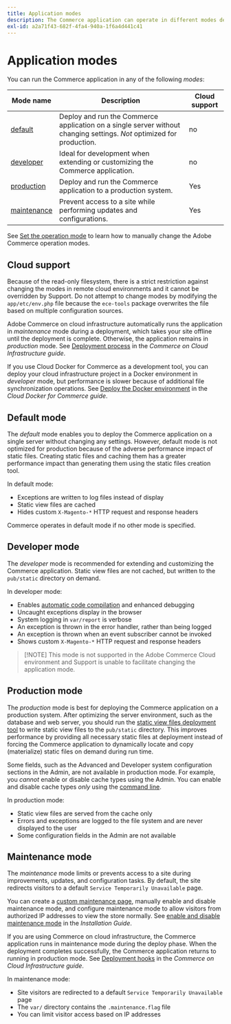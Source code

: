 ```yaml
---
title: Application modes
description: The Commerce application can operate in different modes depending on your needs. View a detailed list of the application modes available.
exl-id: a2a71f43-682f-4fa4-940a-1f6a4d441c41
---
```

# Application modes

You can run the Commerce application in any of the following _modes_:

| Mode name                | Description         | Cloud support |
| ------------------------ | ------------------- | ------------- |
| [default](#default-mode) | Deploy and run the Commerce application on a single server without changing settings. _Not_ optimized for production. | no |
| [developer](#developer-mode) | Ideal for development when extending or customizing the Commerce application. | no |
| [production](#production-mode) | Deploy and run the Commerce application to a production system. | Yes |
| [maintenance](#maintenance-mode) | Prevent access to a site while performing updates and configurations. | Yes |

See [Set the operation mode](../cli/set-mode.md) to learn how to manually change the Adobe Commerce operation modes.

## Cloud support

Because of the read-only filesystem, there is a strict restriction against changing the modes in  remote cloud environments and it cannot be overridden by Support. Do not attempt to change modes by modifying the `app/etc/env.php` file because the `ece-tools` package overwrites the file based on multiple configuration sources. 

Adobe Commerce on cloud infrastructure automatically runs the application in _maintenance_ mode during a deployment, which takes your site offline until the deployment is complete. Otherwise, the application remains in _production_ mode. See [Deployment process](https://experienceleague.adobe.com/docs/commerce-cloud-service/user-guide/develop/deploy/process.html#deploy-phase) in the _Commerce on Cloud Infrastructure guide_.

If you use Cloud Docker for Commerce as a development tool, you can deploy your cloud infrastructure project in a Docker environment in _developer_ mode, but performance is slower because of additional file synchronization operations. See [Deploy the Docker environment](https://developer.adobe.com/commerce/cloud-tools/docker/deploy/#launch-mode) in the _Cloud Docker for Commerce guide_.


## Default mode

The _default_ mode enables you to deploy the Commerce application on a single server without changing any settings. However, default mode is not optimized for production because of the adverse performance impact of static files. Creating static files and caching them has a greater performance impact than generating them using the static files creation tool.

In default mode:

- Exceptions are written to log files instead of display
- Static view files are cached
- Hides custom `X-Magento-*` HTTP request and response headers

Commerce operates in default mode if no other mode is specified.

## Developer mode

The _developer_ mode is recommended for extending and customizing the Commerce application. Static view files are not cached, but written to the `pub/static` directory on demand.

In developer mode:

- Enables [automatic code compilation](../cli/code-compiler.md) and enhanced debugging
- Uncaught exceptions display in the browser
- System logging in `var/report` is verbose
- An exception is thrown in the error handler, rather than being logged
- An exception is thrown when an event subscriber cannot be invoked
- Shows custom `X-Magento-*` HTTP request and response headers

>[!NOTE] This mode is not supported in the Adobe Commerce Cloud environment and Support is unable to facilitate changing the application mode.


## Production mode

The _production_ mode is best for deploying the Commerce application on a production system. After optimizing the server environment, such as the database and web server, you should run the [static view files deployment tool](../cli/static-view-file-deployment.md) to write static view files to the `pub/static` directory. This improves performance by providing all necessary static files at deployment instead of forcing the Commerce application to dynamically locate and copy (materialize) static files on demand during run time.

Some fields, such as the Advanced and Developer system configuration sections in the Admin, are not available in production mode. For example, you _cannot_ enable or disable cache types using the Admin. You can enable and disable cache types _only_ using the [command line](../cli/manage-cache.md#config-cli-subcommands-cache-en).

In production mode:

- Static view files are served from the cache only
- Errors and exceptions are logged to the file system and are never displayed to the user
- Some configuration fields in the Admin are not available

## Maintenance mode

The _maintenance_ mode limits or prevents access to a site during improvements, updates, and configuration tasks. By default, the site redirects visitors to a default `Service Temporarily Unavailable` page.

You can create a [custom maintenance page](../../upgrade/troubleshooting/maintenance-mode-options.md), manually enable and disable maintenance mode, and configure maintenance mode to allow visitors from authorized IP addresses to view the store normally. See [enable and disable maintenance mode](../../installation/tutorials/maintenance-mode.md) in the _Installation Guide_.

If you are using Commerce on cloud infrastructure, the Commerce application runs in maintenance mode during the deploy phase. When the deployment completes successfully, the Commerce application returns to running in production mode. See [Deployment hooks](https://experienceleague.adobe.com/docs/commerce-cloud-service/user-guide/develop/deploy/best-practices.html#phase-5%3A-deployment-hooks) in the _Commerce on Cloud Infrastructure guide_.

In maintenance mode:

- Site visitors are redirected to a default `Service Temporarily Unavailable` page
- The `var/` directory contains the `.maintenance.flag` file
- You can limit visitor access based on IP addresses
